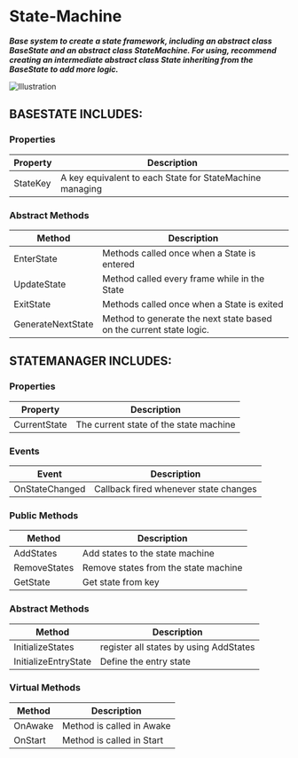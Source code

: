 ﻿# State-Machine
***Base system to create a state framework, including an abstract class BaseState 
and an abstract class StateMachine. For using, recommend creating an intermediate abstract class State inheriting from the BaseState to add more logic.***

  ![Illustration](Images/StructureIllustration.png)
## BASESTATE INCLUDES:

### Properties
|**Property**|**Description**|
|---|---|
|StateKey| A key equivalent to each State for StateMachine managing|

### Abstract Methods
|**Method**|**Description**|
|---|---|
|EnterState| Methods called once when a State is entered|
|UpdateState|Method called every frame while in the State|
|ExitState|Methods called once when a State is exited|
|GenerateNextState|Method to generate the next state based on the current state logic.|
  
## STATEMANAGER INCLUDES:

### Properties
|**Property**|**Description**|
|---|---|
|CurrentState| The current state of the state machine|

### Events
|**Event**|**Description**|
|---|---|
|OnStateChanged| Callback fired whenever state changes|

### Public Methods
|**Method**|**Description**|
|---|---|
|AddStates|Add states to the state machine|
|RemoveStates|Remove states from the state machine|
|GetState|Get state from key|

### Abstract Methods
|**Method**|**Description**|
|---|---|
|InitializeStates|register all states by using AddStates|
|InitializeEntryState|Define the entry state|

### Virtual Methods
|**Method**|**Description**|
|---|---|
|OnAwake|Method is called in Awake|
|OnStart|Method is called in Start|

